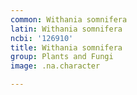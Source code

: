 ```yaml
---
common: Withania somnifera
latin: Withania somnifera
ncbi: '126910'
title: Withania somnifera
group: Plants and Fungi
image: .na.character

---
```

